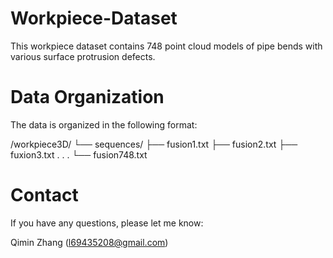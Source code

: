 # Workpiece-Dataset

This workpiece dataset contains 748 point cloud models of pipe bends with various surface protrusion defects.

# Data Organization

The data is organized in the following format:

/workpiece3D/
    └── sequences/
            ├── fusion1.txt
            ├── fusion2.txt
            ├── fuxion3.txt
            .
            .
            .
            └── fusion748.txt

# Contact
If you have any questions, please let me know:

Qimin Zhang (l69435208@gmail.com)
